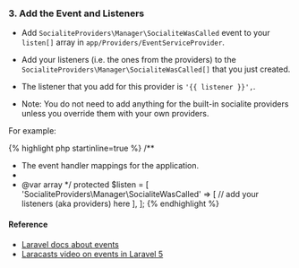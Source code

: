 ### 3. Add the Event and Listeners

* Add `SocialiteProviders\Manager\SocialiteWasCalled` event to your `listen[]` array  in `app/Providers/EventServiceProvider`.

* Add your listeners (i.e. the ones from the providers) to the `SocialiteProviders\Manager\SocialiteWasCalled[]` that you just created.

* The listener that you add for this provider is `'{{ listener }}',`.

* Note: You do not need to add anything for the built-in socialite providers unless you override them with your own providers.

For example:
 
{% highlight php startinline=true %}
/**
 * The event handler mappings for the application.
 *
 * @var array
 */
protected $listen = [
    'SocialiteProviders\Manager\SocialiteWasCalled' => [
        // add your listeners (aka providers) here
    ],
];
{% endhighlight %}

#### Reference

* [Laravel docs about events](http://laravel.com/docs/5.0/events)
* [Laracasts video on events in Laravel 5](https://laracasts.com/lessons/laravel-5-events)

